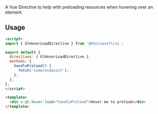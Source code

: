 A Vue Directive to help with preloading resources when hovering over an element.

## Usage

```html
<script>
import { GlHoverLoadDirective } from '@khulnasoft/ui';

export default {
  directives: { GlHoverLoadDirective },
  methods: {
    handlePreload() {
      fetch('some/endpoint');
    },
  },
};
</script>

<template>
  <div v-gl-hover-load="handlePreload">Hover me to preload</div>
</template>
```
